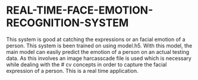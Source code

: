 # REAL-TIME-FACE-EMOTION-RECOGNITION-SYSTEM
This system is good at catching the expressions or an facial emotion of a person.
This system is been trained on using model.h5. With this model, the main model can easily predict the emotion of a person on an actual testing data.
As this involves an image harcasscade file is used which is necessary while dealing with the # cv concepts in order to capture the facial expression of a person.
This is a real time application.
